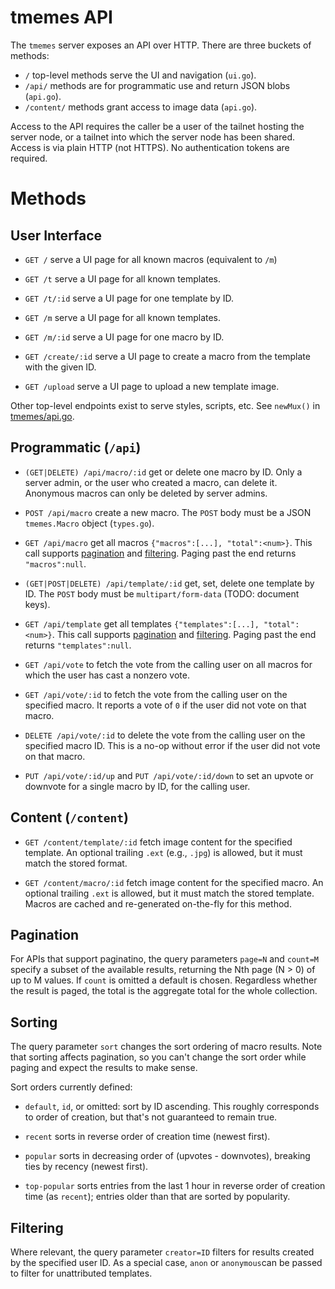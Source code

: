# tmemes API

The `tmemes` server exposes an API over HTTP.  There are three buckets of
methods:

- `/` top-level methods serve the UI and navigation (`ui.go`).
- `/api/` methods are for programmatic use and return JSON blobs (`api.go`).
- `/content/` methods grant access to image data (`api.go`).

Access to the API requires the caller be a user of the tailnet hosting the
server node, or a tailnet into which the server node has been shared.
Access is via plain HTTP (not HTTPS).
No authentication tokens are required.

# Methods

## User Interface

- `GET /` serve a UI page for all known macros (equivalent to `/m`)

- `GET /t` serve a UI page for all known templates.

- `GET /t/:id` serve a UI page for one template by ID.

- `GET /m` serve a UI page for all known templates.

- `GET /m/:id` serve a UI page for one macro by ID.

- `GET /create/:id` serve a UI page to create a macro from the template with
  the given ID.

- `GET /upload` serve a UI page to upload a new template image.

Other top-level endpoints exist to serve styles, scripts, etc.  See `newMux()`
in [tmemes/api.go](../tmemes/api.go).


## Programmatic (`/api`)

- `(GET|DELETE) /api/macro/:id` get or delete one macro by ID. Only a server
  admin, or the user who created a macro, can delete it. Anonymous macros can
  only be deleted by server admins.

- `POST /api/macro` create a new macro. The `POST` body must be a JSON
  `tmemes.Macro` object (`types.go`).

- `GET /api/macro` get all macros `{"macros":[...], "total":<num>}`.
  This call supports [pagination](#pagination) and [filtering](#filtering).
  Paging past the end returns `"macros":null`.

- `(GET|POST|DELETE) /api/template/:id` get, set, delete one template by ID.
  The `POST` body must be `multipart/form-data` (TODO: document keys).

- `GET /api/template` get all templates `{"templates":[...], "total":<num>}`.
  This call supports [pagination](#pagination) and [filtering](#filtering).
  Paging past the end returns `"templates":null`.

- `GET /api/vote` to fetch the vote from the calling user on all macros for
  which the user has cast a nonzero vote.

- `GET /api/vote/:id` to fetch the vote from the calling user on the specified
  macro. It reports a vote of `0` if the user did not vote on that macro.

- `DELETE /api/vote/:id` to delete the vote from the calling user on the
  specified macro ID. This is a no-op without error if the user did not vote on
  that macro.

- `PUT /api/vote/:id/up` and `PUT /api/vote/:id/down` to set an upvote or
  downvote for a single macro by ID, for the calling user.


## Content (`/content`)

- `GET /content/template/:id` fetch image content for the specified template.
  An optional trailing `.ext` (e.g., `.jpg`) is allowed, but it must match the
  stored format.

- `GET /content/macro/:id` fetch image content for the specified macro.  An
  optional trailing `.ext` is allowed, but it must match the stored template.
  Macros are cached and re-generated on-the-fly for this method.


## Pagination

For APIs that support paginatino, the query parameters `page=N` and `count=M`
specify a subset of the available results, returning the Nth page (N > 0) of up
to M values. If `count` is omitted a default is chosen. Regardless whether the
result is paged, the total is the aggregate total for the whole collection.

## Sorting

The query parameter `sort` changes the sort ordering of macro results. Note
that sorting affects pagination, so you can't change the sort order while
paging and expect the results to make sense.

Sort orders currently defined:

- `default`, `id`, or omitted: sort by ID ascending. This roughly corresponds
  to order of creation, but that's not guaranteed to remain true.

- `recent` sorts in reverse order of creation time (newest first).

- `popular` sorts in decreasing order of (upvotes - downvotes), breaking ties
   by recency (newest first).

- `top-popular` sorts entries from the last 1 hour in reverse order of creation
  time (as `recent`); entries older than that are sorted by popularity.

## Filtering

Where relevant, the query parameter `creator=ID` filters for results created by
the specified user ID. As a special case, `anon` or `anonymous`can be passed to
filter for unattributed templates.
